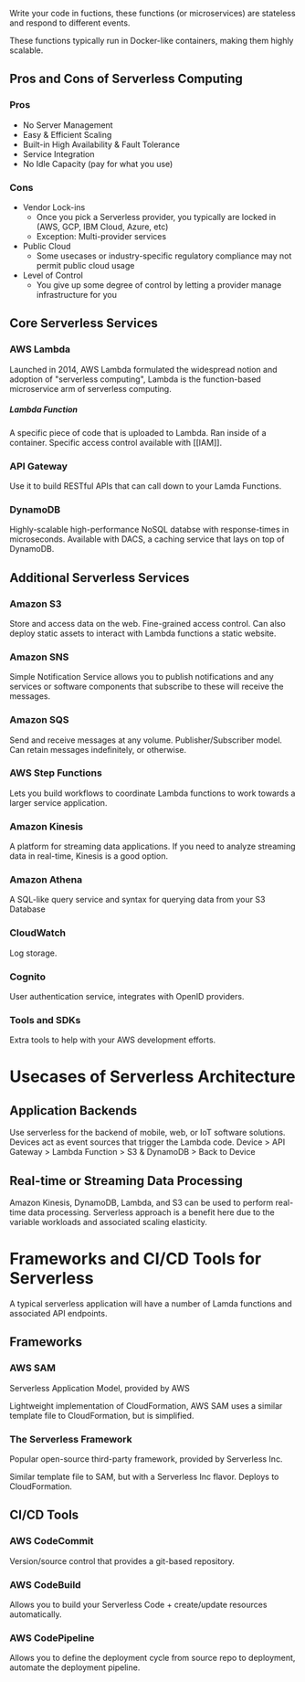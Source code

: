 Write your code in fuctions, these functions (or microservices) are stateless and respond to different events.

These functions typically run in Docker-like containers, making them highly scalable.

## Pros and Cons of Serverless Computing
### Pros
- No Server Management
- Easy & Efficient Scaling
- Built-in High Availability & Fault Tolerance
- Service Integration
- No Idle Capacity (pay for what you use)

### Cons
- Vendor Lock-ins
	- Once you pick a Serverless provider, you typically are locked in (AWS, GCP, IBM Cloud, Azure, etc)
	- Exception:  Multi-provider services
- Public Cloud
	- Some usecases or industry-specific regulatory compliance may not permit public cloud usage
- Level of Control
	- You give up some degree of control by letting a provider manage infrastructure for you

## Core Serverless Services
### AWS Lambda
Launched in 2014, AWS Lambda formulated the widespread notion and adoption of "serverless computing", Lambda is the function-based microservice arm of serverless computing.
##### Lambda Function
A specific piece of code that is uploaded to Lambda.  Ran inside of a container.  Specific access control available with [[IAM]].
### API Gateway
Use it to build RESTful APIs that can call down to your Lamda Functions.
### DynamoDB
Highly-scalable high-performance NoSQL databse with response-times in microseconds.  Available with DACS, a caching service that lays on top of DynamoDB.

## Additional Serverless Services
### Amazon S3
Store and access data on the web.  Fine-grained access control.  Can also deploy static assets to interact with Lambda functions a static website.
### Amazon SNS
Simple Notification Service allows you to publish notifications and any services or software components that subscribe to these will receive the messages.
### Amazon SQS
Send and receive messages at any volume.  Publisher/Subscriber model.  Can retain messages indefinitely, or otherwise.
### AWS Step Functions
Lets you build workflows to coordinate Lambda functions to work towards a larger service application.
### Amazon Kinesis
A platform for streaming data applications.  If you need to analyze streaming data in real-time, Kinesis is a good option.
### Amazon Athena
A SQL-like query service and syntax for querying data from your S3 Database
### CloudWatch
Log storage.
### Cognito
User authentication service, integrates with OpenID providers.
### Tools and SDKs
Extra tools to help with your AWS development efforts.

# Usecases of Serverless Architecture
## Application Backends
Use serverless for the backend of mobile, web, or IoT software solutions.  Devices act as event sources that trigger the Lambda code.
Device \> API Gateway \> Lambda Function \> S3 & DynamoDB \> Back to Device
## Real-time or Streaming Data Processing
Amazon Kinesis, DynamoDB, Lambda, and S3 can be used to perform real-time data processing.  Serverless approach is a benefit here due to the variable workloads and associated scaling elasticity.

# Frameworks and CI/CD Tools for Serverless
A typical serverless application will have a number of Lamda functions and associated API endpoints.

## Frameworks
### AWS SAM
Serverless Application Model, provided by AWS

Lightweight implementation of CloudFormation, AWS SAM uses a similar template file to CloudFormation, but is simplified.
### The Serverless Framework
Popular open-source third-party framework, provided by Serverless Inc.

Similar template file to SAM, but with a Serverless Inc flavor.  Deploys to CloudFormation.

## CI/CD Tools
### AWS CodeCommit
Version/source control that provides a git-based repository.
### AWS CodeBuild
Allows you to build your Serverless Code + create/update resources automatically.
### AWS CodePipeline
Allows you to define the deployment cycle from source repo to deployment, automate the deployment pipeline.

